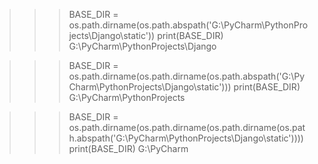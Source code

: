 >>> BASE_DIR = os.path.dirname(os.path.abspath('G:\\PyCharm\\PythonProjects\\Django\\static'))
>>> print(BASE_DIR)
G:\PyCharm\PythonProjects\Django

>>> BASE_DIR = os.path.dirname(os.path.dirname(os.path.abspath('G:\\PyCharm\\PythonProjects\\Django\\static')))
>>> print(BASE_DIR)
G:\PyCharm\PythonProjects

>>> BASE_DIR = os.path.dirname(os.path.dirname(os.path.dirname(os.path.abspath('G:\\PyCharm\\PythonProjects\\Django\\static'))))
>>> print(BASE_DIR)
G:\PyCharm
